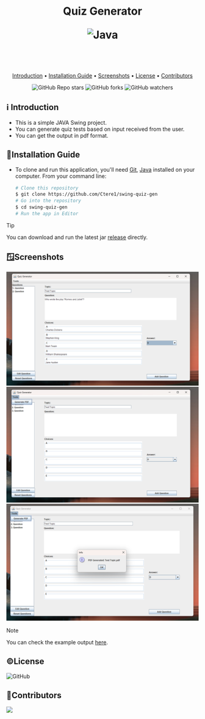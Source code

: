 <h1 align="center">
  Quiz Generator 
  
   
   ![Java](https://img.shields.io/badge/java-%23ED8B00.svg?style=for-the-badge&logo=openjdk&logoColor=white)

  <br>
</h1>

<p align="center">
  <a href="#ℹ%EF%B8%8F-introduction">Introduction</a> •
  <a href="#installation-guide">Installation Guide</a> •
  <a href="#screenshots">Screenshots</a> •
  <a href="#license">License</a> •
  <a href="#contributors">Contributors</a> 
</p>

<div align="center">

![GitHub Repo stars](https://img.shields.io/github/stars/Ctere1/swing-quiz-gen)
![GitHub forks](https://img.shields.io/github/forks/Ctere1/swing-quiz-gen)
![GitHub watchers](https://img.shields.io/github/watchers/Ctere1/swing-quiz-gen)

</div>

## ℹ️ Introduction
- This is a simple JAVA Swing project. 
- You can generate quiz tests based on input received from the user.
- You can get the output in pdf format.


## 💾Installation Guide

- To clone and run this application, you'll need [Git](https://git-scm.com), [Java](https://www.java.com/en/download/help/download_options.html) installed on your computer.
From your command line:

    ```bash
    # Clone this repository
    $ git clone https://github.com/Ctere1/swing-quiz-gen
    # Go into the repository
    $ cd swing-quiz-gen
    # Run the app in Editor
    ```

> [!Tip]   
You can download and run the latest jar [release](https://github.com/Ctere1/swing-quiz-gen/releases) directly.

## 🪟Screenshots

![ss2](./ss2.png)
![ss3](./ss3.png)
![ss1](./ss1.png)


> [!Note]   
You can check the example output [here](./Test%20Topic.pdf).

## ©License
![GitHub](https://img.shields.io/github/license/Ctere1/swing-quiz-gen?style=flat-square)


## 📌Contributors

<a href="https://github.com/Ctere1/">
  <img src="https://contrib.rocks/image?repo=Ctere1/Ctere1" />
</a>